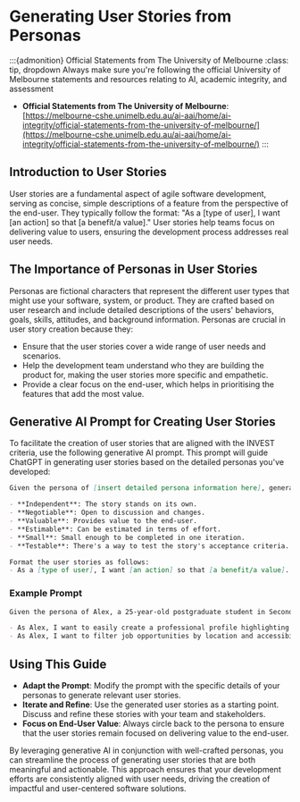 # Generating User Stories from Personas

:::{admonition} Official Statements from The University of Melbourne
:class: tip, dropdown
Always make sure you're following the official University of Melbourne statements and resources relating to AI, academic integrity, and assessment
- **Official Statements from The University of Melbourne**: [https://melbourne-cshe.unimelb.edu.au/ai-aai/home/ai-integrity/official-statements-from-the-university-of-melbourne/](https://melbourne-cshe.unimelb.edu.au/ai-aai/home/ai-integrity/official-statements-from-the-university-of-melbourne/)
:::

## Introduction to User Stories

User stories are a fundamental aspect of agile software development, serving as concise, simple descriptions of a feature from the perspective of the end-user. They typically follow the format: "As a [type of user], I want [an action] so that [a benefit/a value]." User stories help teams focus on delivering value to users, ensuring the development process addresses real user needs.

## The Importance of Personas in User Stories

Personas are fictional characters that represent the different user types that might use your software, system, or product. They are crafted based on user research and include detailed descriptions of the users' behaviors, goals, skills, attitudes, and background information. Personas are crucial in user story creation because they:

- Ensure that the user stories cover a wide range of user needs and scenarios.
- Help the development team understand who they are building the product for, making the user stories more specific and empathetic.
- Provide a clear focus on the end-user, which helps in prioritising the features that add the most value.

## Generative AI Prompt for Creating User Stories

To facilitate the creation of user stories that are aligned with the INVEST criteria, use the following generative AI prompt. This prompt will guide ChatGPT in generating user stories based on the detailed personas you've developed:

```markdown
Given the persona of [insert detailed persona information here], generate user stories that adhere to the INVEST criteria:

- **Independent**: The story stands on its own.
- **Negotiable**: Open to discussion and changes.
- **Valuable**: Provides value to the end-user.
- **Estimable**: Can be estimated in terms of effort.
- **Small**: Small enough to be completed in one iteration.
- **Testable**: There's a way to test the story's acceptance criteria.

Format the user stories as follows:
- As a [type of user], I want [an action] so that [a benefit/a value].
```

### Example Prompt

```markdown
Given the persona of Alex, a 25-year-old postgraduate student in Secondary School Teaching with a passion for inclusive education and a need for a flexible job-search platform, generate user stories that adhere to the INVEST criteria:

- As Alex, I want to easily create a professional profile highlighting my teaching philosophy and preferred subjects so that potential employers can understand my unique approach to education.
- As Alex, I want to filter job opportunities by location and accessibility features so that I can find schools that match my needs and values.
```

## Using This Guide

- **Adapt the Prompt**: Modify the prompt with the specific details of your personas to generate relevant user stories.
- **Iterate and Refine**: Use the generated user stories as a starting point. Discuss and refine these stories with your team and stakeholders.
- **Focus on End-User Value**: Always circle back to the persona to ensure that the user stories remain focused on delivering value to the end-user.

By leveraging generative AI in conjunction with well-crafted personas, you can streamline the process of generating user stories that are both meaningful and actionable. This approach ensures that your development efforts are consistently aligned with user needs, driving the creation of impactful and user-centered software solutions.
